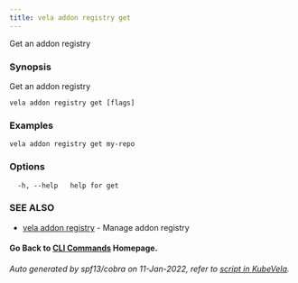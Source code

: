 ```yaml
---
title: vela addon registry get
---
```


Get an addon registry

### Synopsis

Get an addon registry

```
vela addon registry get [flags]
```

### Examples

```
vela addon registry get my-repo 
```

### Options

```
  -h, --help   help for get
```

### SEE ALSO

* [vela addon registry](vela_addon_registry)	 - Manage addon registry

#### Go Back to [CLI Commands](vela) Homepage.


###### Auto generated by spf13/cobra on 11-Jan-2022, refer to [script in KubeVela](https://github.com/oam-dev/kubevela/tree/master/hack/docgen).
